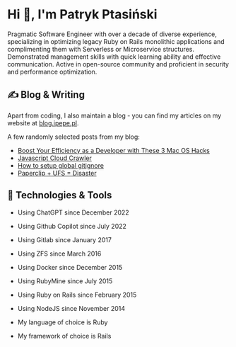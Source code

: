 # Hi 👋, I'm Patryk Ptasiński</h1>
Pragmatic Software Engineer with over a decade of diverse experience, specializing in optimizing legacy Ruby on Rails monolithic applications and complimenting them with Serverless or Microservice structures. Demonstrated management skills with quick learning ability and effective communication. Active in open-source community and proficient in security and performance optimization.

## ✍️ Blog & Writing

Apart from coding, I also maintain a blog - you can find my articles on my website at [blog.ipepe.pl](https://blog.ipepe.pl/).

A few randomly selected posts from my blog:

- [Boost Your Efficiency as a Developer with These 3 Mac OS Hacks](https://blog.ipepe.pl/2022/10/09/my-3-mac-os-hacks-that-help-developers/)
- [Javascript Cloud Crawler](https://blog.ipepe.pl/2021/04/06/javascript-cloud-crawler/)
- [How to setup global gitignore](https://blog.ipepe.pl/2020/11/11/global-gitignore/)
- [Paperclip + UFS = Disaster](https://blog.ipepe.pl/2017/02/10/paperclip-ufs-disaster/)

## 🔧 Technologies & Tools
- Using ChatGPT since December 2022
- Using Github Copilot since July 2022
- Using Gitlab since January 2017
- Using ZFS since March 2016
- Using Docker since December 2015
- Using RubyMine since July 2015
- Using Ruby on Rails since February 2015
- Using NodeJS since November 2014

- My language of choice is Ruby
- My framework of choice is Rails
 


